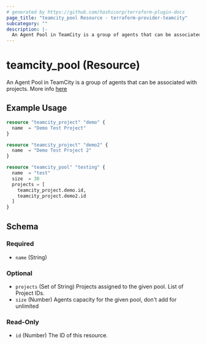 ```yaml
---
# generated by https://github.com/hashicorp/terraform-plugin-docs
page_title: "teamcity_pool Resource - terraform-provider-teamcity"
subcategory: ""
description: |-
  An Agent Pool in TeamCity is a group of agents that can be associated with projects. More info here https://www.jetbrains.com/help/teamcity/configuring-agent-pools.html
---
```


# teamcity_pool (Resource)

An Agent Pool in TeamCity is a group of agents that can be associated with projects. More info [here](https://www.jetbrains.com/help/teamcity/configuring-agent-pools.html)

## Example Usage

```terraform
resource "teamcity_project" "demo" {
  name  = "Demo Test Project"
}

resource "teamcity_project" "demo2" {
  name  = "Demo Test Project 2"
}

resource "teamcity_pool" "testing" {
  name  = "test"
  size  = 30
  projects = [
    teamcity_project.demo.id,
    teamcity_project.demo2.id
  ]
}
```

<!-- schema generated by tfplugindocs -->
## Schema

### Required

- `name` (String)

### Optional

- `projects` (Set of String) Projects assigned to the given pool. List of Project IDs.
- `size` (Number) Agents capacity for the given pool, don't add for unlimited

### Read-Only

- `id` (Number) The ID of this resource.
